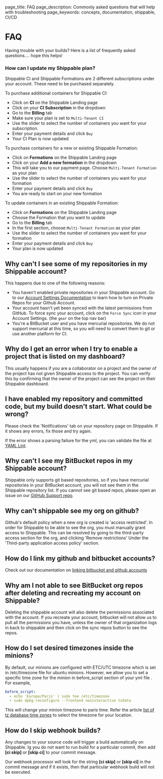 page_title: FAQ
page_description: Commonly asked questions that will help with troubleshooting
page_keywords: concepts, documentation, shippable, CI/CD

# FAQ

Having trouble with your builds? Here is a list of frequently asked
questions.... hope this helps!

### How can I update my Shippable plan?

Shippable CI and Shippable Formations are 2 different subscriptions under your account. These need to be purchased separately.

To purchase additional containers for Shippable CI:

- Click on **CI** on the Shippable Landing page
- Click on your **CI Subscription** in the dropdown
- Go to the **Billing** tab
- Make sure your plan is set to `Multi-Tenant CI`
- Use the slider to select the number of containers you want for your subscription.
- Enter your payment details and click `Buy`
- Your CI Plan is now updated

To purchase containers for a new or existing Shippable Formation:

- Click on **Formations** on the Shippable Landing page
- Click on your **Add a new formation** in the dropdown
- This will take you to our payment page. Choose `Multi-Tenant Formation` as your plan
- Use the slider to select the number of containers you want for your formation
- Enter your payment details and click `Buy`
- You are ready to start on your new formation

To update containers in an existing Shippable Formation:

- Click on **Formations** on the Shippable Landing page
- Choose the Formation that you want to update
- Go to the **Billing** tab
- In the first section, choose `Multi-Tenant Formation` as your plan
- Use the slider to select the number of containers you want for your formation
- Enter your payment details and click `Buy`
- Your plan is now updated

## Why can't I see some of my repositories in my Shippable account?

This happens due to one of the following reasons:

- You haven't enabled private repositories in your Shippable account. Go to our [Account Settings Documentation](account_settings.md) to learn how to turn on Private Repos for your Github Account.
- Your account hasn't yet been synced with the latest permissions from GitHub. To force sync your account, click on the `Force Sync` icon in your Account Settings. (the `gear` on the top nav bar)
-  You're a BitBucket user and you have mercurial repositories. We do not support mercurial at this time, so you will need to convert them to git or use another platform for CI.

## Why do I get an error when I try to enable a project that is listed on my dashboard?

This usually happens if you are a collaborator on a project and the
owner of the project has not given Shippable access to the project. You
can verify this by confirming that the owner of the project can see the
project on their Shippable dashboard.

## I have enabled my repository and committed code, but my build doesn't start. What could be wrong?

Please check the 'Notifications' tab on your repository page on Shippable. If it shows any errors, fix those and try again.

If the error shows a parsing failure for the yml, you can validate the
file at [YAML Lint](http://www.yamllint.com/).

## Why can't I see my BitBucket repos in my Shippable account?

Shippable only supports git based repositories, so if you have mercurial
repositories in your BitBucket account, you will not see them in the
Shippable repository list. If you cannot see git based repos, please
open an issue on our [GitHub Support
repo](<https://github.com/Shippable/support>).

## Why can't shippable see my org on github?

Github's default policy when a new org is created is 'access
restricted'. In order for Shippable to be able to see the org, you must
manually grant access to Shippable. This can be resolved by going to the
third-party access section for the org, and clicking 'Remove
restrictions' Under the 'Third-party application access policy' section.

## How do I link my github and bitbucket accounts?

Check out our documentation on [linking bitbucket and github accounts](account_settings/#linking-your-bitbucket-and-github-accounts)

## Why am I not able to see BitBucket org repos after deleting and recreating my account on Shippable?

Deleting the shippable account will also delete the permissions
associated with the account. If you recreate your account, bitbucket
will not allow us to pull all the permissions you have, unless the owner
of that organization logs in back to shippable and then click on the
sync repos button to see the repos.

## How do I set desired timezones inside the minions?

By default, our minions are configured with ETC/UTC timezone which is
set in /etc/timezone file for ubuntu minions. However, we allow you to
set a specific time zone for the minion in before\_script section of
your yml file . For example,

```yml
before_script:
  - echo 'Europe/Paris' | sudo tee /etc/timezone
  - sudo dpkg-reconfigure --frontend noninteractive tzdata
```

This will change your minion timezone to paris time. Refer the article
[list of tz database time zones](http://en.wikipedia.org/wiki/List_of_tz_database_time_zones) to select the timezone for your location.

## How do I skip webhook builds?

Any changes to your source code will trigger a build automatically on
Shippable. Ig you do not want to run build for a particular commit,
then add **[ci skip]** or **[skip ci]** to your commit message.

Our webhook processor will look for the string **[ci skip]** or **[skip
ci]** in the commit message and if it exists, then that particular
webhook build will not be executed.
